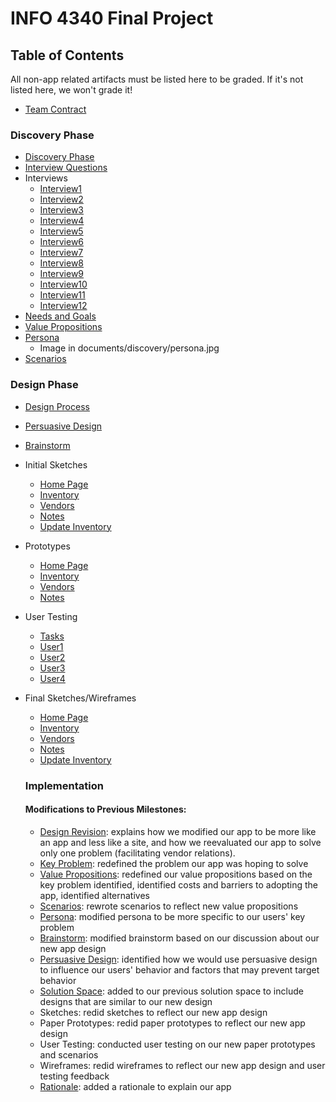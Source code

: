 # INFO 4340 Final Project

## Table of Contents

All non-app related artifacts must be listed here to be graded. If it's not listed here, we won't grade it!

- [Team Contract](documents/team_contract.md)

### Discovery Phase
- [Discovery Phase](documents/discovery)
- [Interview Questions](documents/interviews/interview_questions.md)
- Interviews
  - [Interview1](documents/interviews/interview1.md)
  - [Interview2](documents/interviews/interview2.md)
  - [Interview3](documents/interviews/interview3.md)
  - [Interview4](documents/interviews/interview4.md)
  - [Interview5](documents/interviews/interview5.md)
  - [Interview6](documents/interviews/interview6.md)
  - [Interview7](documents/interviews/interview7.md)
  - [Interview8](documents/interviews/interview8.md)
  - [Interview9](documents/interviews/interview9.md)
  - [Interview10](documents/interviews/interview10.md)
  - [Interview11](documents/interviews/interview11.md)
  - [Interview12](documents/interviews/interview12.md)
- [Needs and Goals](documents/discovery/needs_goals.md)
- [Value Propositions](documents/discovery/value_propositions.md)
- [Persona](documents/discovery/persona.md)
  - Image in documents/discovery/persona.jpg
- [Scenarios](documents/discovery/scenarios.md)

### Design Phase
- [Design Process](documents/design_process.md)
- [Persuasive Design](documents/user_behaviors.md)
- [Brainstorm](documents/brainstorm.md)
- Initial Sketches
  - [Home Page](documents/initial_sketches/home.md)
  - [Inventory](documents/initial_sketches/inventory.md)
  - [Vendors](documents/initial_sketches/vendors.md)
  - [Notes](documents/initial_sketches/notes.md)
  - [Update Inventory](documents/initial_sketches/updateinventory.md)
- Prototypes
  - [Home Page](documents/paper_prototype/home.md)
  - [Inventory](documents/paper_prototype/inventory.md)
  - [Vendors](documents/paper_prototype/vendors.md)
  - [Notes](documents/paper_prototype/notes.md)
- User Testing
  - [Tasks](documents/user_testing/tasks.md)
  - [User1](documents/user_testing/user1.md)
  - [User2](documents/user_testing/user2.md)
  - [User3](documents/user_testing/user3.md)
  - [User4](documents/user_testing/user4.md)
- Final Sketches/Wireframes
  - [Home Page](documents/wireframes/home.md)
  - [Inventory](documents/wireframes/inventory.md)
  - [Vendors](documents/wireframes/vendors.md)
  - [Notes](documents/wireframes/notes.md)
  - [Update Inventory](documents/wireframes/updateinventory.md)

  ### Implementation

  #### Modifications to Previous Milestones:
  - [Design Revision](documents/design_revision.md): explains how we modified our app to be more like an app and less like a site, and how we reevaluated our app to solve only one problem (facilitating vendor relations).
  - [Key Problem](documents/discovery//needs_goals.md): redefined the problem our app was hoping to solve
  - [Value Propositions](documents/discovery/value_propositions.md): redefined our value propositions based on the key problem identified, identified costs and barriers to adopting the app, identified alternatives
  - [Scenarios](documents/discovery/scenarios.md): rewrote scenarios to reflect new value propositions
  - [Persona](documents/discovery/persona.md): modified persona to be more specific to our users' key problem
  - [Brainstorm](documents/brainstorm.md): modified brainstorm based on our discussion about our new app design
  - [Persuasive Design](documents/user_behaviors.md): identified how we would use persuasive design to influence our users' behavior and factors that may prevent target behavior
  - [Solution Space](documents/solution_space): added to our previous solution space to include designs that are similar to our new design
  - Sketches: redid sketches to reflect our new app design
  - Paper Prototypes: redid paper prototypes to reflect our new app design
  - User Testing: conducted user testing on our new paper prototypes and scenarios
  - Wireframes: redid wireframes to reflect our new app design and user testing feedback
  - [Rationale](documents/rationale.md): added a rationale to explain our app